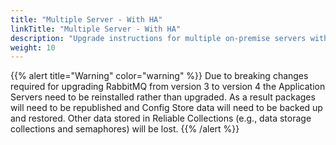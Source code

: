 ```yaml
---
title: "Multiple Server - With HA"
linkTitle: "Multiple Server - With HA"
description: "Upgrade instructions for multiple on-premise servers with high availability (HA)."
weight: 10
---
```


{{% alert title="Warning" color="warning" %}}
Due to breaking changes required for upgrading RabbitMQ from version 3 to version 4 the Application Servers need to be reinstalled rather than upgraded. As a result packages will need to be republished and Config Store data will need to be backed up and restored. Other data stored in Reliable Collections (e.g., data storage collections and semaphores) will be lost.
{{% /alert %}}
